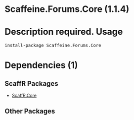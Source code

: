 ﻿Scaffeine.Forums.Core (1.1.4)
======
Description required.
Usage
======
<pre>install-package Scaffeine.Forums.Core</pre>
Dependencies (1)
=====

ScaffR Packages
------
* [ScaffR.Core](https://github.com/wcpro/ScaffR/tree/master/src/ScaffR.Core)

Other Packages
------
